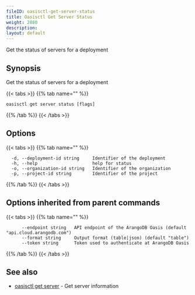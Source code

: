 ```yaml
---
fileID: oasisctl-get-server-status
title: Oasisctl Get Server Status
weight: 2880
description: 
layout: default
---
```

Get the status of servers for a deployment

## Synopsis

Get the status of servers for a deployment

{{< tabs >}}
{{% tab name="" %}}
```
oasisctl get server status [flags]
```
{{% /tab %}}
{{< /tabs >}}

## Options

{{< tabs >}}
{{% tab name="" %}}
```
  -d, --deployment-id string     Identifier of the deployment
  -h, --help                     help for status
  -o, --organization-id string   Identifier of the organization
  -p, --project-id string        Identifier of the project
```
{{% /tab %}}
{{< /tabs >}}

## Options inherited from parent commands

{{< tabs >}}
{{% tab name="" %}}
```
      --endpoint string   API endpoint of the ArangoDB Oasis (default "api.cloud.arangodb.com")
      --format string     Output format (table|json) (default "table")
      --token string      Token used to authenticate at ArangoDB Oasis
```
{{% /tab %}}
{{< /tabs >}}

## See also

* [oasisctl get server](oasisctl-get-server)	 - Get server information

